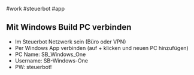 #work #steuerbot #app 

## Mit Windows Build PC verbinden
- Im Steuerbot Netzwerk sein (Büro oder VPN)
- Per Windows App verbinden (auf + klicken und neuen PC hinzufügen)
- PC Name: SB_Windows_One
- Username: SB-Windows-One
- PW: steuerbot!
